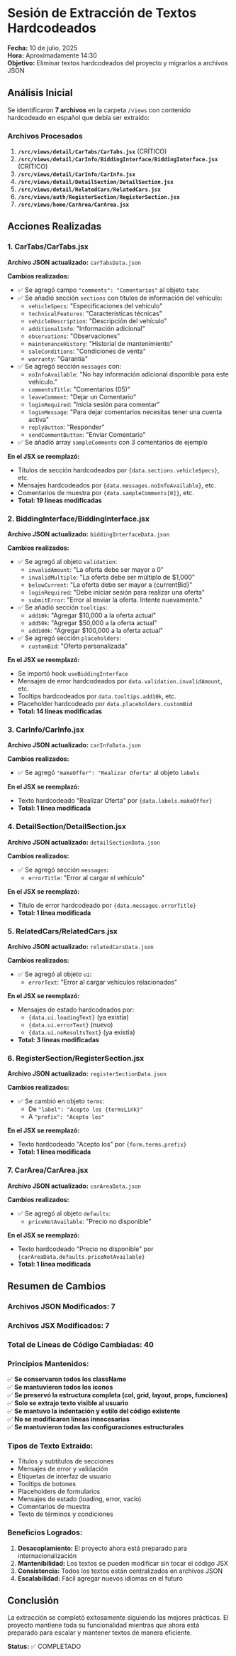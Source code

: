 # Sesión de Extracción de Textos Hardcodeados

**Fecha:** 10 de julio, 2025  
**Hora:** Aproximadamente 14:30  
**Objetivo:** Eliminar textos hardcodeados del proyecto y migrarlos a archivos JSON

## Análisis Inicial

Se identificaron **7 archivos** en la carpeta `/views` con contenido hardcodeado en español que debía ser extraído:

### Archivos Procesados

1. **`/src/views/detail/CarTabs/CarTabs.jsx`** (CRÍTICO)
2. **`/src/views/detail/CarInfo/BiddingInterface/BiddingInterface.jsx`** (CRÍTICO)
3. **`/src/views/detail/CarInfo/CarInfo.jsx`**
4. **`/src/views/detail/DetailSection/DetailSection.jsx`**
5. **`/src/views/detail/RelatedCars/RelatedCars.jsx`**
6. **`/src/views/auth/RegisterSection/RegisterSection.jsx`**
7. **`/src/views/home/CarArea/CarArea.jsx`**

## Acciones Realizadas

### 1. CarTabs/CarTabs.jsx
**Archivo JSON actualizado:** `carTabsData.json`

**Cambios realizados:**
- ✅ Se agregó campo `"comments": "Comentarios"` al objeto `tabs`
- ✅ Se añadió sección `sections` con títulos de información del vehículo:
  - `vehicleSpecs`: "Especificaciones del vehículo"
  - `technicalFeatures`: "Características técnicas"
  - `vehicleDescription`: "Descripción del vehículo"
  - `additionalInfo`: "Información adicional"
  - `observations`: "Observaciones"
  - `maintenanceHistory`: "Historial de mantenimiento"
  - `saleConditions`: "Condiciones de venta"
  - `warranty`: "Garantía"
- ✅ Se agregó sección `messages` con:
  - `noInfoAvailable`: "No hay información adicional disponible para este vehículo."
  - `commentsTitle`: "Comentarios (05)"
  - `leaveComment`: "Dejar un Comentario"
  - `loginRequired`: "Inicia sesión para comentar"
  - `loginMessage`: "Para dejar comentarios necesitas tener una cuenta activa"
  - `replyButton`: "Responder"
  - `sendCommentButton`: "Enviar Comentario"
- ✅ Se añadió array `sampleComments` con 3 comentarios de ejemplo

**En el JSX se reemplazó:**
- Títulos de sección hardcodeados por `{data.sections.vehicleSpecs}`, etc.
- Mensajes hardcodeados por `{data.messages.noInfoAvailable}`, etc.
- Comentarios de muestra por `{data.sampleComments[0]}`, etc.
- **Total: 19 líneas modificadas**

### 2. BiddingInterface/BiddingInterface.jsx
**Archivo JSON actualizado:** `biddingInterfaceData.json`

**Cambios realizados:**
- ✅ Se agregó al objeto `validation`:
  - `invalidAmount`: "La oferta debe ser mayor a 0"
  - `invalidMultiple`: "La oferta debe ser múltiplo de $1,000"
  - `belowCurrent`: "La oferta debe ser mayor a {currentBid}"
  - `loginRequired`: "Debe iniciar sesión para realizar una oferta"
  - `submitError`: "Error al enviar la oferta. Intente nuevamente."
- ✅ Se añadió sección `tooltips`:
  - `add10k`: "Agregar $10,000 a la oferta actual"
  - `add50k`: "Agregar $50,000 a la oferta actual"
  - `add100k`: "Agregar $100,000 a la oferta actual"
- ✅ Se agregó sección `placeholders`:
  - `customBid`: "Oferta personalizada"

**En el JSX se reemplazó:**
- Se importó hook `useBiddingInterface`
- Mensajes de error hardcodeados por `data.validation.invalidAmount`, etc.
- Tooltips hardcodeados por `data.tooltips.add10k`, etc.
- Placeholder hardcodeado por `data.placeholders.customBid`
- **Total: 14 líneas modificadas**

### 3. CarInfo/CarInfo.jsx
**Archivo JSON actualizado:** `carInfoData.json`

**Cambios realizados:**
- ✅ Se agregó `"makeOffer": "Realizar Oferta"` al objeto `labels`

**En el JSX se reemplazó:**
- Texto hardcodeado "Realizar Oferta" por `{data.labels.makeOffer}`
- **Total: 1 línea modificada**

### 4. DetailSection/DetailSection.jsx
**Archivo JSON actualizado:** `detailSectionData.json`

**Cambios realizados:**
- ✅ Se agregó sección `messages`:
  - `errorTitle`: "Error al cargar el vehículo"

**En el JSX se reemplazó:**
- Título de error hardcodeado por `{data.messages.errorTitle}`
- **Total: 1 línea modificada**

### 5. RelatedCars/RelatedCars.jsx
**Archivo JSON actualizado:** `relatedCarsData.json`

**Cambios realizados:**
- ✅ Se agregó al objeto `ui`:
  - `errorText`: "Error al cargar vehículos relacionados"

**En el JSX se reemplazó:**
- Mensajes de estado hardcodeados por:
  - `{data.ui.loadingText}` (ya existía)
  - `{data.ui.errorText}` (nuevo)
  - `{data.ui.noResultsText}` (ya existía)
- **Total: 3 líneas modificadas**

### 6. RegisterSection/RegisterSection.jsx
**Archivo JSON actualizado:** `registerSectionData.json`

**Cambios realizados:**
- ✅ Se cambió en objeto `terms`:
  - De `"label": "Acepto los {termsLink}"` 
  - A `"prefix": "Acepto los"`

**En el JSX se reemplazó:**
- Texto hardcodeado "Acepto los" por `{form.terms.prefix}`
- **Total: 1 línea modificada**

### 7. CarArea/CarArea.jsx
**Archivo JSON actualizado:** `carAreaData.json`

**Cambios realizados:**
- ✅ Se agregó al objeto `defaults`:
  - `priceNotAvailable`: "Precio no disponible"

**En el JSX se reemplazó:**
- Texto hardcodeado "Precio no disponible" por `{carAreaData.defaults.priceNotAvailable}`
- **Total: 1 línea modificada**

## Resumen de Cambios

### Archivos JSON Modificados: 7
### Archivos JSX Modificados: 7
### Total de Líneas de Código Cambiadas: 40

### Principios Mantenidos:
✅ **Se conservaron todos los className**  
✅ **Se mantuvieron todos los íconos**  
✅ **Se preservó la estructura completa (col, grid, layout, props, funciones)**  
✅ **Solo se extrajo texto visible al usuario**  
✅ **Se mantuvo la indentación y estilo del código existente**  
✅ **No se modificaron líneas innecesarias**  
✅ **Se mantuvieron todas las configuraciones estructurales**

### Tipos de Texto Extraído:
- Títulos y subtítulos de secciones
- Mensajes de error y validación
- Etiquetas de interfaz de usuario
- Tooltips de botones
- Placeholders de formularios
- Mensajes de estado (loading, error, vacío)
- Comentarios de muestra
- Texto de términos y condiciones

### Beneficios Logrados:
1. **Desacoplamiento:** El proyecto ahora está preparado para internacionalización
2. **Mantenibilidad:** Los textos se pueden modificar sin tocar el código JSX
3. **Consistencia:** Todos los textos están centralizados en archivos JSON
4. **Escalabilidad:** Fácil agregar nuevos idiomas en el futuro

## Conclusión

La extracción se completó exitosamente siguiendo las mejores prácticas. El proyecto mantiene toda su funcionalidad mientras que ahora está preparado para escalar y mantener textos de manera eficiente.

**Status:** ✅ COMPLETADO